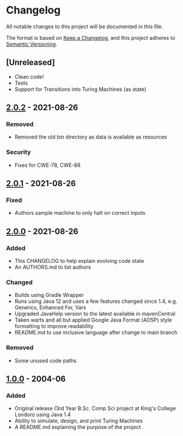 # Changelog
All notable changes to this project will be documented in this file.

The format is based on [Keep a Changelog](https://keepachangelog.com/en/1.0.0/),
and this project adheres to [Semantic Versioning](https://semver.org/spec/v2.0.0.html).

## [Unreleased]
- Clean code!
- Tests
- Support for Transitions into Turing Machines (as state)

## [2.0.2] - 2021-08-26
### Removed
- Removed the old bin directory as data is available as resources 
### Security
- Fixes for CWE-78, CWE-88

## [2.0.1] - 2021-08-26
### Fixed
- Authors sample machine to only halt on correct inputs

## [2.0.0] - 2021-08-26
### Added
- This CHANGELOG to help explain evolving code state 
- An AUTHORS.md to list authors
### Changed
- Builds using Gradle Wrapper
- Runs using Java 12 and uses a few features changed since 1.4, e.g. Generics, Enhanced For, Vars
- Upgraded JavaHelp version to the latest available in mavenCentral
- Taken warts and all but applied Google Java Format (AOSP) style formatting to improve readability
- README.md to use inclusive language after change to main branch
### Removed
- Some unused code paths

## [1.0.0] - 2004-06
### Added
- Original release (3rd Year B.Sc. Comp Sci project at King's College London) using Java 1.4
- Ability to simulate, design, and print Turing Machines
- A README.md explaining the purpose of the project

[2.0.2]: https://github.com/blacish/visuturing/compare/v2.0.1...v2.0.2
[2.0.1]: https://github.com/blacish/visuturing/compare/v2.0.0...v2.0.1
[2.0.0]: https://github.com/blacish/visuturing/compare/v1.0.0...v2.0.0
[1.0.0]: https://github.com/blacish/visuturing/releases/tag/v1.0.0